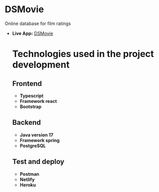 # DSMovie
Online database for film ratings
* **Live App:**
[DSMovie](https://dsmovie-mf.netlify.app/)
  # Technologies used in the project development
  ## Frontend
  * **Typescript**
  * **Framework react**
  * **Bootstrap**
  ## Backend
  * **Java version 17**
  * **Framework spring**
  * **PostgreSQL**
  ## Test and deploy
  * **Postman**
  * **Netlify**
  * **Heroku**
